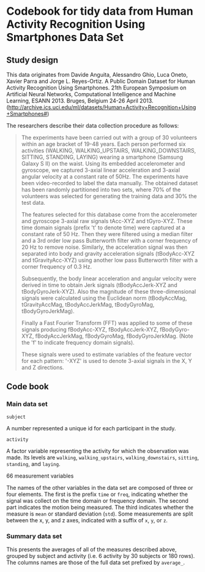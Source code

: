 # Codebook for tidy data from Human Activity Recognition Using Smartphones Data Set
## Study design
This data originates from Davide Anguita, Alessandro Ghio, Luca Oneto, Xavier Parra and Jorge L. Reyes-Ortiz. A Public Domain Dataset for Human Activity Recognition Using Smartphones. 21th European Symposium on Artificial Neural Networks, Computational Intelligence and Machine Learning, ESANN 2013. Bruges, Belgium 24-26 April 2013. (http://archive.ics.uci.edu/ml/datasets/Human+Activity+Recognition+Using+Smartphones#)

The researchers describe their data collection procedure as follows:
>The experiments have been carried out with a group of 30 volunteers within an age bracket of 19-48 years. Each person performed six activities (WALKING, WALKING_UPSTAIRS, WALKING_DOWNSTAIRS, SITTING, STANDING, LAYING) wearing a smartphone (Samsung Galaxy S II) on the waist. Using its embedded accelerometer and gyroscope, we captured 3-axial linear acceleration and 3-axial angular velocity at a constant rate of 50Hz. The experiments have been video-recorded to label the data manually. The obtained dataset has been randomly partitioned into two sets, where 70% of the volunteers was selected for generating the training data and 30% the test data.
>
> The features selected for this database come from the accelerometer and gyroscope 3-axial raw signals tAcc-XYZ and tGyro-XYZ. These time domain signals (prefix 't' to denote time) were captured at a constant rate of 50 Hz. Then they were filtered using a median filter and a 3rd order low pass Butterworth filter with a corner frequency of 20 Hz to remove noise. Similarly, the acceleration signal was then separated into body and gravity acceleration signals (tBodyAcc-XYZ and tGravityAcc-XYZ) using another low pass Butterworth filter with a corner frequency of 0.3 Hz. 
>
> Subsequently, the body linear acceleration and angular velocity were derived in time to obtain Jerk signals (tBodyAccJerk-XYZ and tBodyGyroJerk-XYZ). Also the magnitude of these three-dimensional signals were calculated using the Euclidean norm (tBodyAccMag, tGravityAccMag, tBodyAccJerkMag, tBodyGyroMag, tBodyGyroJerkMag). 
>
> Finally a Fast Fourier Transform (FFT) was applied to some of these signals producing fBodyAcc-XYZ, fBodyAccJerk-XYZ, fBodyGyro-XYZ, fBodyAccJerkMag, fBodyGyroMag, fBodyGyroJerkMag. (Note the 'f' to indicate frequency domain signals). 
>
> These signals were used to estimate variables of the feature vector for each pattern: '-XYZ' is used to denote 3-axial signals in the X, Y and Z directions.

## Code book
### Main data set
`subject`

A number represented a unique id for each participant in the study.

`activity`

A factor variable representing the activity for which the observation was made. Its levels are `walking`, `walking_upstairs`, `walking_downstairs`, `sitting`, `standing`, and `laying`.

66 measurement variables

The names of the other variables in the data set are composed of three or four elements. The first is the prefix `time` or `freq`, indicating whether the signal was collect on the time domain or frequency domain. The second part indicates the motion being measured. The third indicates whether the measure is `mean` or standard deviation (`std`). Some measurements are split between the x, y, and z axes, indicated with a suffix of `x`, `y`, or `z`.

### Summary data set
This presents the averages of all of the measures described above, grouped by subject and activity (i.e. 6 activity by 30 subjects or 180 rows). The columns names are those of the full data set prefixed by `average_`.
